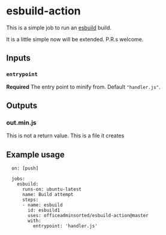 # esbuild-action

This is a simple job to run an [esbuild](https://github.com/evanw/esbuild) build. 

It is a little simple now will be extended. P.R.s welcome.

## Inputs

### `entrypoint`

**Required** The entry point to minify from. Default `"handler.js"`.

## Outputs

### out.min.js

This is not a return value. This is a file it creates

## Example usage

      on: [push]

      jobs:
        esbuild:
          runs-on: ubuntu-latest
          name: Build attempt
          steps:
          - name: esbuild
            id: esbuild1
            uses: officeadminsorted/esbuild-action@master
            with:
              entrypoint: 'handler.js'
